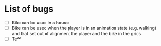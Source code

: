 # List of bugs

- [ ]  Bike can be used in a house
- [ ]  Bike can be used when the player is in an animation state (e.g. walking) and that set out of alignment the player and the bike in the grids
- [ ] Te²²
